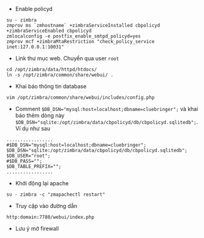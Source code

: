 - Enable policyd 

```
su - zimbra
zmprov ms `zmhostname` +zimbraServiceInstalled cbpolicyd +zimbraServiceEnabled cbpolicyd
zmlocalconfig -e postfix_enable_smtpd_policyd=yes
zmprov mcf +zimbraMtaRestriction "check_policy_service inet:127.0.0.1:10031"
```

- Link thư mục web. Chuyển qua user `root`

```
cd /opt/zimbra/data/httpd/htdocs/
ln -s /opt/zimbra/common/share/webui/ .
```

- Khai báo thông tin database 

```
vim /opt/zimbra/common/share/webui/includes/config.php
```

- Comment `$DB_DSN="mysql:host=localhost;dbname=cluebringer";` và khai báo thêm dòng này `$DB_DSN="sqlite:/opt/zimbra/data/cbpolicyd/db/cbpolicyd.sqlitedb";`. Ví dụ như sau 

```
.................
#$DB_DSN="mysql:host=localhost;dbname=cluebringer";
$DB_DSN="sqlite:/opt/zimbra/data/cbpolicyd/db/cbpolicyd.sqlitedb";
$DB_USER="root";
#$DB_PASS="";
$DB_TABLE_PREFIX="";
.................
```

- Khởi động lại apache 

```
su - zimbra -c "zmapachectl restart"
```

- Truy cập vào đường dẫn 

`http:domain:7780/webui/index.php`

- Lưu ý mở firewall


